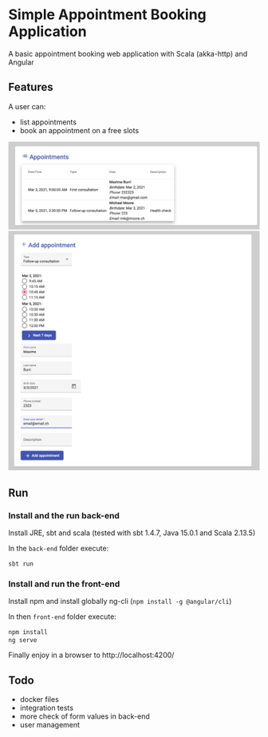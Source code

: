 # Simple Appointment Booking Application
A basic appointment booking web application with Scala (akka-http) and Angular

## Features
A user can:
- list appointments
- book an appointment on a free slots

![list appointments](./img/list.png)
![book an appointment](./img/add.png)

## Run

### Install and the run back-end
Install JRE, sbt and scala (tested with sbt 1.4.7, Java 15.0.1 and Scala 2.13.5)

In the `back-end` folder execute:
```
sbt run
```


### Install and run the front-end
Install npm and install globally ng-cli (`npm install -g @angular/cli`)

In then `front-end` folder execute:
```
npm install
ng serve
```

Finally enjoy in a browser to http://localhost:4200/

## Todo
- docker files
- integration tests
- more check of form values in back-end
- user management

